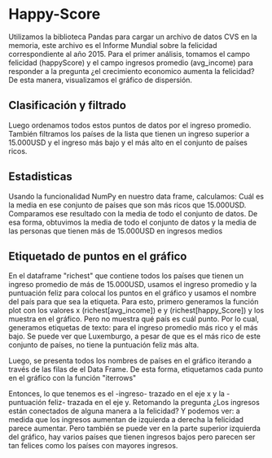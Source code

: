 # Happy-Score
Utilizamos la biblioteca Pandas para cargar un archivo de datos CVS en la memoria, este archivo es el Informe Mundial sobre la felicidad correspondiente
al año 2015. 
Para el primer análisis, tomamos el campo felicidad (happyScore) y el campo ingresos promedio (avg_income)
para responder a la pregunta ¿el crecimiento economico aumenta la felicidad?
De esta manera, visualizamos el gráfico de dispersión.

## Clasificación y filtrado
Luego ordenamos todos estos puntos de datos por el ingreso promedio.
También filtramos los países de la lista que tienen un ingreso superior a 15.000USD y el ingreso más bajo y el más alto en el conjunto de países ricos. 

## Estadisticas
Usando la funcionalidad NumPy en nuestro data frame, calculamos:
Cuál es la media en ese conjunto de países que son más ricos que 15.000USD.
Comparamos ese resultado con la media de todo el conjunto de datos. 
De esa forma, obtuvimos la media de todo el conjunto de datos y la media de las personas que tienen más de 15.000USD en ingresos medios

## Etiquetado de puntos en el gráfico
En el dataframe "richest" que contiene todos los países que tienen un ingreso promedio de más de 15.000USD, usamos el ingreso promedio
y la puntuación feliz para colocal los puntos en el gráfico y usamos el nombre del país para que sea la etiqueta. 
Para esto, primero generamos la función plot con los valores x (richest[avg_income]) e y (richest[happy_Score]) 
y los muestra en el gráfico. 
Pero no muestra qué país es cuál punto. Por lo cual, generamos etiquetas de texto: para el ingreso promedio más rico y el más bajo.
Se puede ver que Luxemburgo, a pesar de que es el más rico de este conjunto de países, no tiene la puntuación feliz más alta. 

Luego, se presenta todos los nombres de países en el gráfico iterando a través de las filas de el Data Frame. 
De esta forma, etiquetamos cada punto en el gráfico con la función "iterrows"


Entonces, lo que tenemos es el -ingreso- trazado en el eje x y la -puntuación feliz- trazada en el eje y. Retomando la pregunta ¿Los ingresos están conectados de alguna manera a la felicidad?
Y podemos ver: a medida que los ingresos aumentan de izquierda a derecha la felicidad parece aumentar.
Pero también se puede ver en la parte superior izquierda del gráfico, hay varios países que tienen ingresos bajos pero parecen ser tan felices como los países con mayores ingresos. 

